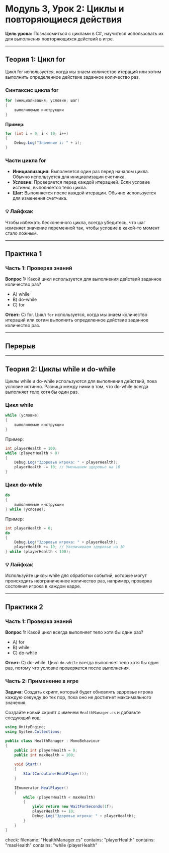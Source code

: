 # Модуль 3, Урок 2: Циклы и повторяющиеся действия

**Цель урока:** Познакомиться с циклами в C#, научиться использовать их для выполнения повторяющихся действий в игре.

---

## Теория 1: Цикл for

Цикл for используется, когда мы знаем количество итераций или хотим выполнить определенное действие заданное количество раз.

### Синтаксис цикла for

```csharp
for (инициализация; условие; шаг)
{
    выполняемые инструкции
}
```

**Пример:**
```csharp
for (int i = 0; i < 10; i++)
{
    Debug.Log("Значение i: " + i);
}
```

### Части цикла for

- **Инициализация:** Выполняется один раз перед началом цикла. Обычно используется для инициализации счетчика.
- **Условие:** Проверяется перед каждой итерацией. Если условие истинно, выполняется тело цикла.
- **Шаг:** Выполняется после каждой итерации. Обычно используется для изменения счетчика.

### 💡 Лайфхак
Чтобы избежать бесконечного цикла, всегда убедитесь, что шаг изменяет значение переменной так, чтобы условие в какой-то момент стало ложным.

---

## Практика 1

### Часть 1: Проверка знаний

**Вопрос 1:** Какой цикл используется для выполнения действий заданное количество раз?
- A) while
- B) do-while
- C) for

**Ответ:** C) for. Цикл `for` используется, когда мы знаем количество итераций или хотим выполнить определенное действие заданное количество раз.

---

## Перерыв

---

## Теория 2: Циклы while и do-while

Циклы while и do-while используются для выполнения действий, пока условие истинно. Разница между ними в том, что do-while всегда выполняет тело хотя бы один раз.

### Цикл while

```csharp
while (условие)
{
    выполняемые инструкции
}
```

Пример:
```csharp
int playerHealth = 100;
while (playerHealth > 0)
{
    Debug.Log("Здоровье игрока: " + playerHealth);
    playerHealth -= 10; // Уменьшаем здоровье на 10
}
```

### Цикл do-while

```csharp
do
{
    выполняемые инструкции
} while (условие);
```

Пример:
```csharp
int playerHealth = 0;
do
{
    Debug.Log("Здоровье игрока: " + playerHealth);
    playerHealth += 10; // Увеличиваем здоровье на 10
} while (playerHealth < 100);
```

### 💡 Лайфхак
Используйте циклы while для обработки событий, которые могут происходить неограниченное количество раз, например, проверка состояния игрока в каждом кадре.

---

## Практика 2

### Часть 1: Проверка знаний

**Вопрос 1:** Какой цикл всегда выполняет тело хотя бы один раз?
- A) for
- B) while
- C) do-while

**Ответ:** C) do-while. Цикл `do-while` всегда выполняет тело хотя бы один раз, потому что условие проверяется после выполнения.

### Часть 2: Применение в игре

**Задача:** Создать скрипт, который будет обновлять здоровье игрока каждую секунду до тех пор, пока оно не достигнет максимального значения.

Создайте новый скрипт с именем `HealthManager.cs` и добавьте следующий код:

```csharp
using UnityEngine;
using System.Collections;

public class HealthManager : MonoBehaviour
{
    public int playerHealth = 0;
    public int maxHealth = 100;
    
    void Start()
    {
        StartCoroutine(HealPlayer());
    }
    
    IEnumerator HealPlayer()
    {
        while (playerHealth < maxHealth)
        {
            yield return new WaitForSeconds(1f);
            playerHealth += 10;
            Debug.Log("Здоровье игрока: " + playerHealth);
        }
    }
}
```

check:
  filename: "HealthManager.cs"
  contains: "playerHealth"
  contains: "maxHealth"
  contains: "while (playerHealth"